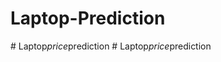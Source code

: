 ﻿# Laptop-Prediction
#   L a p t o p _ p r i c e _ p r e d i c t i o n  
 #   L a p t o p _ p r i c e _ p r e d i c t i o n  
 
